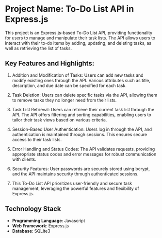 # Project Name: To-Do List API in Express.js

 This project is an Express.js-based To-Do List API, providing functionality for users to manage and manipulate their task lists. The API allows users to interact with their to-do items by adding, updating, and deleting tasks, as well as retrieving the list of tasks.

## Key Features and Highlights:

1. Addition and Modification of Tasks: Users can add new tasks and modify existing ones through the API. Various attributes such as title, description, and due date can be specified for each task.

2. Task Deletion: Users can delete specific tasks via the API, allowing them to remove tasks they no longer need from their lists.

3. Task List Retrieval: Users can retrieve their current task list through the API. The API offers filtering and sorting capabilities, enabling users to tailor their task views based on various criteria.

4. Session-Based User Authentication: Users log in through the API, and authentication is maintained through sessions. This ensures secure access to their task lists.

5. Error Handling and Status Codes: The API validates requests, providing appropriate status codes and error messages for robust communication with clients.

6. Security Features: User passwords are securely stored using bcrypt, and the API maintains security through authenticated sessions.

7. This To-Do List API prioritizes user-friendly and secure task management, leveraging the powerful features and flexibility of Express.js.

## Technology Stack

- **Programming Language**: Javascript
- **Web Framework**: Express.js
- **Database**: SQLite3